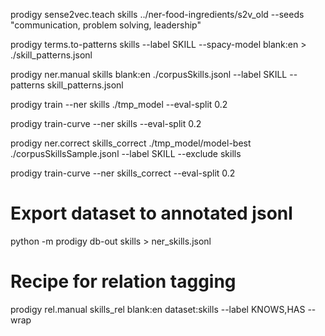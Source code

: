 prodigy sense2vec.teach skills ../ner-food-ingredients/s2v_old --seeds "communication, problem solving, leadership"

prodigy terms.to-patterns skills --label SKILL --spacy-model blank:en > ./skill_patterns.jsonl

prodigy ner.manual skills blank:en ./corpusSkills.jsonl --label SKILL --patterns skill_patterns.jsonl

prodigy train --ner skills ./tmp_model --eval-split 0.2

prodigy train-curve --ner skills --eval-split 0.2

prodigy ner.correct skills_correct ./tmp_model/model-best ./corpusSkillsSample.jsonl --label SKILL --exclude skills

prodigy train-curve --ner skills_correct --eval-split 0.2

# Export dataset to annotated jsonl 
python -m prodigy db-out skills > ner_skills.jsonl

# Recipe for relation tagging
prodigy rel.manual skills_rel blank:en dataset:skills --label KNOWS,HAS --wrap